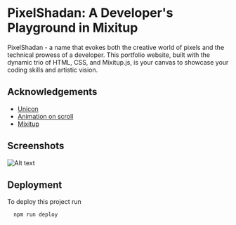 
# PixelShadan: A Developer's Playground in Mixitup

PixelShadan - a name that evokes both the creative world of pixels and the technical prowess of a developer. This portfolio website, built with the dynamic trio of HTML, CSS, and Mixitup.js, is your canvas to showcase your coding skills and artistic vision.

## Acknowledgements

 - [Unicon](https://iconscout.com/unicons/free-line-icons)
 - [Animation on scroll](https://michalsnik.github.io/aos/)
 - [Mixitup](https://www.kunkalabs.com/mixitup/)









## Screenshots

![Alt text](<Screenshot 2023-12-16 211021.png>)


## Deployment

To deploy this project run

```bash
  npm run deploy
```

